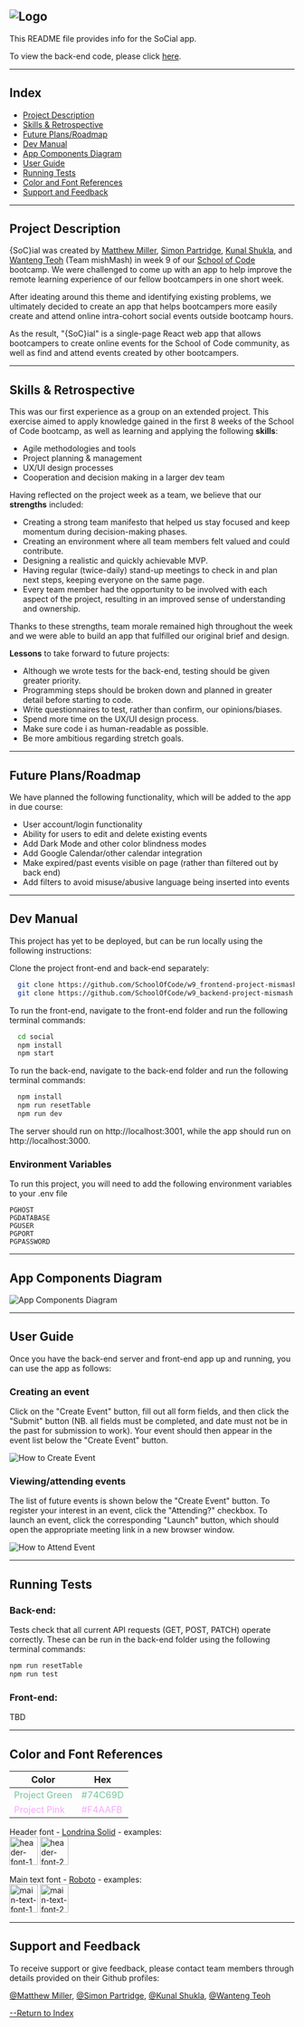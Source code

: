 ![Logo](./images/header-font-1.png)
---

This README file provides info for the SoCial app.

To view the back-end code, please click [here](https://github.com/simonpartridge86/SoCial-App-Backend).

---
## Index

* [Project Description](#project-description)
* [Skills & Retrospective](#skills-and-retrospective)
* [Future Plans/Roadmap](#future-plansroadmap)
* [Dev Manual](#dev-manual)
* [App Components Diagram](#app-components-diagram)
* [User Guide](#user-guide)
* [Running Tests](#running-tests)
* [Color and Font References](#color-and-font-references)
* [Support and Feedback](#support-and-feedback)

---
## Project Description

{SoC}ial was created by [Matthew Miller](https://github.com/codedresser), [Simon Partridge](https://github.com/simonpartridge86), [Kunal Shukla](https://github.com/kun-shukla), and [Wanteng Teoh](https://github.com/ten-hub) (Team mishMash) in week 9 of our [School of Code](https://www.schoolofcode.co.uk/) bootcamp. We were challenged to come up with an app to help improve the remote learning experience of our fellow bootcampers in one short week.

After ideating around this theme and identifying existing problems, we ultimately decided to create an app that helps bootcampers more easily create and attend online intra-cohort social events outside bootcamp hours.

As the result, "{SoC}ial" is a single-page React web app that allows bootcampers to create online events for the School of Code community, as well as find and attend events created by other bootcampers.

---

## Skills & Retrospective

This was our first experience as a group on an extended project. This exercise aimed to apply knowledge gained in the first 8 weeks of the School of Code bootcamp, as well as learning and applying the following **skills**:

* Agile methodologies and tools
* Project planning & management
* UX/UI design processes
* Cooperation and decision making in a larger dev team

Having reflected on the project week as a team, we believe that our **strengths** included:
* Creating a strong team manifesto that helped us stay focused and keep momentum during decision-making phases.
* Creating an environment where all team members felt valued and could contribute.
* Designing a realistic and quickly achievable MVP.
* Having regular (twice-daily) stand-up meetings to check in and plan next steps, keeping everyone on the same page.
* Every team member had the opportunity to be involved with each aspect of the project, resulting in an improved sense of understanding and ownership.

Thanks to these strengths, team morale remained high throughout the week and we were able to build an app that fulfilled our original brief and design.

**Lessons** to take forward to future projects:
* Although we wrote tests for the back-end, testing should be given greater priority.
* Programming steps should be broken down and planned in greater detail before starting to code.
* Write questionnaires to test, rather than confirm, our opinions/biases.
* Spend more time on the UX/UI design process.
* Make sure code i as human-readable as possible.
* Be more ambitious regarding stretch goals.

---
## Future Plans/Roadmap
We have planned the following functionality, which will be added to the app in due course:
* User account/login functionality
* Ability for users to edit and delete existing events
* Add Dark Mode and other color blindness modes
* Add Google Calendar/other calendar integration
* Make expired/past events visible on page (rather than filtered out by back end)
* Add filters to avoid misuse/abusive language being inserted into events

---

## Dev Manual

This project has yet to be deployed, but can be run locally using the following instructions:

Clone the project front-end and back-end separately:

```bash
  git clone https://github.com/SchoolOfCode/w9_frontend-project-mismash.git
  git clone https://github.com/SchoolOfCode/w9_backend-project-mismash.git
```

To run the front-end, navigate to the front-end folder and run the following terminal commands:

```bash
  cd social
  npm install
  npm start
```

To run the back-end, navigate to the back-end folder and run the following terminal commands:

```bash
  npm install
  npm run resetTable
  npm run dev
```

The server should run on http://localhost:3001, while the app should run on http://localhost:3000.

### Environment Variables

To run this project, you will need to add the following environment variables to your .env file

```
PGHOST
PGDATABASE
PGUSER
PGPORT
PGPASSWORD
```
---

## App Components Diagram

![App Components Diagram](./images/app-structure.png)

---
## User Guide

Once you have the back-end server and front-end app up and running, you can use the app as follows:

### Creating an event
Click on the "Create Event" button, fill out all form fields, and then click the "Submit" button (NB. all fields must be completed, and date must not be in the past for submission to work).
Your event should then appear in the event list below the "Create Event" button.

![How to Create Event](./images/create-event.gif)

### Viewing/attending events
The list of future events is shown below the "Create Event" button. To register your interest in an event, click the "Attending?" checkbox. To launch an event, click the corresponding "Launch" button, which should open the appropriate meeting link in a new browser window.

![How to Attend Event](./images/attend-event.gif)

---

## Running Tests

### Back-end:
Tests check that all current API requests (GET, POST, PATCH) operate correctly. These can be run in the back-end folder using the following terminal commands:
```bash
npm run resetTable
npm run test
```

### Front-end:

TBD

---

## Color and Font References

| Color                                            | Hex                                         |
| ------------------------------------------------ | --------------------------------------------|
| <span style="color:#74C69D">Project Green</span> | <span style="color:#74C69D">#74C69D</span>  |
| <span style="color:#F4AAFB">Project Pink</span>  | <span style="color:#F4AAFB">#F4AAFB</span>  |

Header font - [Londrina Solid](https://fonts.google.com/specimen/Londrina+Solid) - examples:<br>
<img src="./images/header-font-1.png" alt="header-font-1" height="50"/>
<img src="./images/header-font-2.png" alt="header-font-2" height="50"/>

Main text font - [Roboto](https://fonts.google.com/specimen/Roboto) - examples: <br>
<img src="./images/main-text-font-1.png" alt="main-text-font-1" height="50"/>
<img src="./images/main-text-font-2.png" alt="main-text-font-2" height="50"/>

---

## Support and Feedback

To receive support or give feedback, please contact team members through details provided on their Github profiles:

[@Matthew Miller](https://github.com/codedresser),
[@Simon Partridge](https://github.com/simonpartridge86),
[@Kunal Shukla](https://github.com/kun-shukla),
[@Wanteng Teoh](https://github.com/ten-hub)



[--Return to Index](#index)
